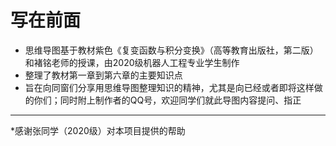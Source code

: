 # 写在前面

* 思维导图基于教材紫色《复变函数与积分变换》（高等教育出版社，第二版）和褚铭老师的授课，由2020级机器人工程专业学生制作
* 整理了教材第一章到第六章的主要知识点
* 旨在向同窗们分享用思维导图整理知识的精神，尤其是向已经或者即将这样做的你们；同时附上制作者的QQ号，欢迎同学们就此导图内容提问、指正

---

\*感谢张同学（2020级）对本项目提供的帮助
